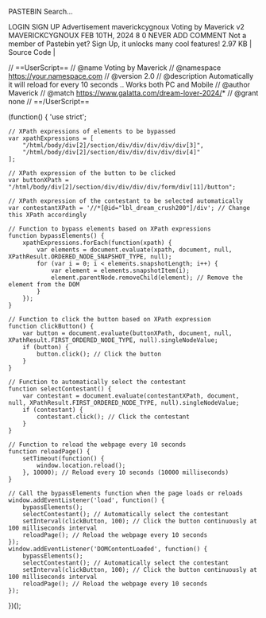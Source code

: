 PASTEBIN
Search...

LOGIN SIGN UP
Advertisement
maverickcygnoux
Voting by Maverick v2
MAVERICKCYGNOUX
FEB 10TH, 2024
8
0
NEVER
ADD COMMENT
Not a member of Pastebin yet? Sign Up, it unlocks many cool features!
2.97 KB | Source Code |  
  
// ==UserScript==
// @name         Voting by Maverick
// @namespace    https://your.namespace.com
// @version      2.0
// @description  Automatically it will reload for every 10 seconds .. Works both PC and Mobile
// @author       Maverick
// @match        https://www.galatta.com/dream-lover-2024/*
// @grant        none
// ==/UserScript==
 
(function() {
    'use strict';
 
    // XPath expressions of elements to be bypassed
    var xpathExpressions = [
        "/html/body/div[2]/section/div/div/div/div/div[3]",
        "/html/body/div[2]/section/div/div/div/div/div[4]"
    ];
 
    // XPath expression of the button to be clicked
    var buttonXPath = "/html/body/div[2]/section/div/div/div/div/form/div[11]/button";
 
    // XPath expression of the contestant to be selected automatically
    var contestantXPath = '//*[@id="lbl_dream_crush200"]/div'; // Change this XPath accordingly
 
    // Function to bypass elements based on XPath expressions
    function bypassElements() {
        xpathExpressions.forEach(function(xpath) {
            var elements = document.evaluate(xpath, document, null, XPathResult.ORDERED_NODE_SNAPSHOT_TYPE, null);
            for (var i = 0; i < elements.snapshotLength; i++) {
                var element = elements.snapshotItem(i);
                element.parentNode.removeChild(element); // Remove the element from the DOM
            }
        });
    }
 
    // Function to click the button based on XPath expression
    function clickButton() {
        var button = document.evaluate(buttonXPath, document, null, XPathResult.FIRST_ORDERED_NODE_TYPE, null).singleNodeValue;
        if (button) {
            button.click(); // Click the button
        }
    }
 
    // Function to automatically select the contestant
    function selectContestant() {
        var contestant = document.evaluate(contestantXPath, document, null, XPathResult.FIRST_ORDERED_NODE_TYPE, null).singleNodeValue;
        if (contestant) {
            contestant.click(); // Click the contestant
        }
    }
 
    // Function to reload the webpage every 10 seconds
    function reloadPage() {
        setTimeout(function() {
            window.location.reload();
        }, 10000); // Reload every 10 seconds (10000 milliseconds)
    }
 
    // Call the bypassElements function when the page loads or reloads
    window.addEventListener('load', function() {
        bypassElements();
        selectContestant(); // Automatically select the contestant
        setInterval(clickButton, 100); // Click the button continuously at 100 milliseconds interval
        reloadPage(); // Reload the webpage every 10 seconds
    });
    window.addEventListener('DOMContentLoaded', function() {
        bypassElements();
        selectContestant(); // Automatically select the contestant
        setInterval(clickButton, 100); // Click the button continuously at 100 milliseconds interval
        reloadPage(); // Reload the webpage every 10 seconds
    });
})();
